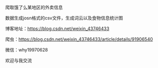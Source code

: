 ﻿爬取饿了么某地区的外卖信息

数据生成josn格式的csv文件，生成词云以及食物信息统计图

博客地址：https://blog.csdn.net/weixin_43746433

爬虫：https://blog.csdn.net/weixin_43746433/article/details/91906540

微信：why19970628

欢迎与我交流
